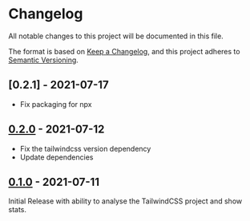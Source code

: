 # Changelog

All notable changes to this project will be documented in this file.

The format is based on [Keep a Changelog](https://keepachangelog.com/en/1.0.0/),
and this project adheres to [Semantic Versioning](https://semver.org/spec/v2.0.0.html).

## [0.2.1] - 2021-07-17

- Fix packaging for npx

## [0.2.0] - 2021-07-12

- Fix the tailwindcss version dependency
- Update dependencies

## [0.1.0] - 2021-07-11

Initial Release with ability to analyse the TailwindCSS project and show stats.

[0.2.0]: https://github.com/apvarun/tailwindcss-analysis/compare/v0.1.0...v0.2.0
[0.1.0]: https://github.com/apvarun/tailwindcss-analysis/compare/1107327025a962308d7dd223521e00a07314016c...v0.1.0
